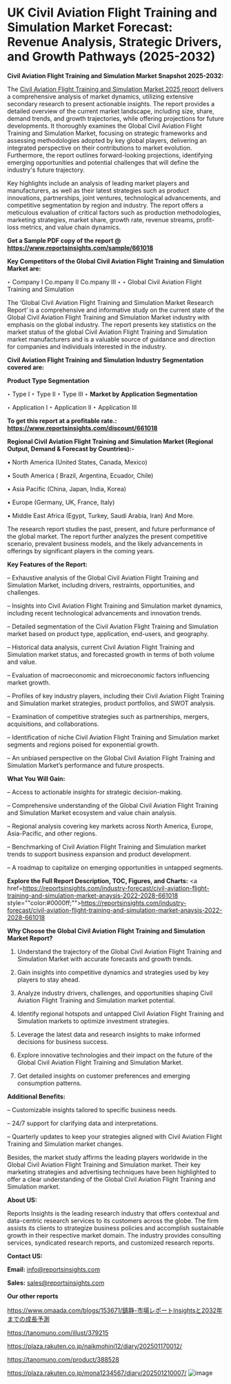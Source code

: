 # UK Civil Aviation Flight Training and Simulation Market Forecast: Revenue Analysis, Strategic Drivers, and Growth Pathways (2025-2032)

<strong>Civil Aviation Flight Training and Simulation Market Snapshot 2025-2032:</strong>

The <a href=https://www.reportsinsights.com/sample/661018>Civil Aviation Flight Training and Simulation Market 2025 report</a> delivers a comprehensive analysis of market dynamics, utilizing extensive secondary research to present actionable insights. The report provides a detailed overview of the current market landscape, including size, share, demand trends, and growth trajectories, while offering projections for future developments. It thoroughly examines the Global Civil Aviation Flight Training and Simulation Market, focusing on strategic frameworks and assessing methodologies adopted by key global players, delivering an integrated perspective on their contributions to market evolution. Furthermore, the report outlines forward-looking projections, identifying emerging opportunities and potential challenges that will define the industry's future trajectory.

Key highlights include an analysis of leading market players and manufacturers, as well as their latest strategies such as product innovations, partnerships, joint ventures, technological advancements, and competitive segmentation by region and industry. The report offers a meticulous evaluation of critical factors such as production methodologies, marketing strategies, market share, growth rate, revenue streams, profit-loss metrics, and value chain dynamics.

<strong>Get a Sample PDF copy of the report @ <a href=https://www.reportsinsights.com/sample/661018 style=color:#0000ff;>https://www.reportsinsights.com/sample/661018</a></strong>

<strong>Key Competitors of the Global Civil Aviation Flight Training and Simulation Market are:</strong>

‣ Company I Co.mpany II Co.mpany III
‣ 
‣ Global Civil Aviation Flight Training and Simulation

The ‘Global Civil Aviation Flight Training and Simulation Market Research Report’ is a comprehensive and informative study on the current state of the Global Civil Aviation Flight Training and Simulation Market industry with emphasis on the global industry. The report presents key statistics on the market status of the global Civil Aviation Flight Training and Simulation market manufacturers and is a valuable source of guidance and direction for companies and individuals interested in the industry.

<strong>Civil Aviation Flight Training and Simulation Industry Segmentation covered are:</strong>

<strong>Product Type Segmentation</strong>

‣ Type I
‣ Type II
‣ Type III
‣ 
<strong>Market by Application Segmentation</strong>

‣ Application I
‣ Application II 
‣ Application III

<strong>To get this report at a profitable rate.: <a href=https://www.reportsinsights.com/discount/661018 style=color:#0000ff;>https://www.reportsinsights.com/discount/661018</a></strong>

<strong>Regional Civil Aviation Flight Training and Simulation Market (Regional Output, Demand &amp; Forecast by Countries):-</strong>

• North America (United States, Canada, Mexico)

• South America ( Brazil, Argentina, Ecuador, Chile)

• Asia Pacific (China, Japan, India, Korea)

• Europe (Germany, UK, France, Italy)

• Middle East Africa (Egypt, Turkey, Saudi Arabia, Iran) And More.

The research report studies the past, present, and future performance of the global market. The report further analyzes the present competitive scenario, prevalent business models, and the likely advancements in offerings by significant players in the coming years.

<strong>Key Features of the Report:</strong>

– Exhaustive analysis of the Global Civil Aviation Flight Training and Simulation Market, including drivers, restraints, opportunities, and challenges.

– Insights into Civil Aviation Flight Training and Simulation market dynamics, including recent technological advancements and innovation trends.

– Detailed segmentation of the Civil Aviation Flight Training and Simulation market based on product type, application, end-users, and geography.

– Historical data analysis, current Civil Aviation Flight Training and Simulation market status, and forecasted growth in terms of both volume and value.

– Evaluation of macroeconomic and microeconomic factors influencing market growth.

– Profiles of key industry players, including their Civil Aviation Flight Training and Simulation market strategies, product portfolios, and SWOT analysis.

– Examination of competitive strategies such as partnerships, mergers, acquisitions, and collaborations.

– Identification of niche Civil Aviation Flight Training and Simulation market segments and regions poised for exponential growth.

– An unbiased perspective on the Global Civil Aviation Flight Training and Simulation Market’s performance and future prospects.

<strong>What You Will Gain:</strong>

– Access to actionable insights for strategic decision-making.

– Comprehensive understanding of the Global Civil Aviation Flight Training and Simulation Market ecosystem and value chain analysis.

– Regional analysis covering key markets across North America, Europe, Asia-Pacific, and other regions.

– Benchmarking of Civil Aviation Flight Training and Simulation market trends to support business expansion and product development.

– A roadmap to capitalize on emerging opportunities in untapped segments.

<strong>Explore the Full Report Description, TOC, Figures, and Charts:</strong>
<a href=https://reportsinsights.com/industry-forecast/civil-aviation-flight-training-and-simulation-market-anaysis-2022-2028-661018 style=""color:#0000ff;"">https://reportsinsights.com/industry-forecast/civil-aviation-flight-training-and-simulation-market-anaysis-2022-2028-661018</a>

<strong>Why Choose the Global Civil Aviation Flight Training and Simulation Market Report?</strong>

1. Understand the trajectory of the Global Civil Aviation Flight Training and Simulation Market with accurate forecasts and growth trends.

2. Gain insights into competitive dynamics and strategies used by key players to stay ahead.

3. Analyze industry drivers, challenges, and opportunities shaping Civil Aviation Flight Training and Simulation market potential.

4. Identify regional hotspots and untapped Civil Aviation Flight Training and Simulation markets to optimize investment strategies.

5. Leverage the latest data and research insights to make informed decisions for business success.

6. Explore innovative technologies and their impact on the future of the Global Civil Aviation Flight Training and Simulation Market.

7. Get detailed insights on customer preferences and emerging consumption patterns.

<strong>Additional Benefits:</strong>

– Customizable insights tailored to specific business needs.

– 24/7 support for clarifying data and interpretations.

– Quarterly updates to keep your strategies aligned with Civil Aviation Flight Training and Simulation market changes.

Besides, the market study affirms the leading players worldwide in the Global Civil Aviation Flight Training and Simulation market. Their key marketing strategies and advertising techniques have been highlighted to offer a clear understanding of the Global Civil Aviation Flight Training and Simulation market.

<strong><strong>About US</strong>:</strong>

Reports Insights is the leading research industry that offers contextual and data-centric research services to its customers across the globe. The firm assists its clients to strategize business policies and accomplish sustainable growth in their respective market domain. The industry provides consulting services, syndicated research reports, and customized research reports.

<strong>Contact US:</strong>

<p class=><b>Email:</b> <a href=mailto:info@reportsinsights.com>info@reportsinsights.com</a></p>
<p class=><b>Sales:</b> <a href=mailto:sales@reportsinsights.com>sales@reportsinsights.com</a></p>

<strong>Our other reports</strong>

<a href=https://www.omaada.com/blogs/153671/鎮静-市場レポートInsightsと2032年までの成長予測>https://www.omaada.com/blogs/153671/鎮静-市場レポートInsightsと2032年までの成長予測</a>

<a href=https://tanomuno.com/illust/379215>https://tanomuno.com/illust/379215</a>

<a href=https://plaza.rakuten.co.jp/naikmohini12/diary/202501170012/>https://plaza.rakuten.co.jp/naikmohini12/diary/202501170012/</a>

<a href=https://tanomuno.com/product/388528>https://tanomuno.com/product/388528</a>

<a href=https://plaza.rakuten.co.jp/mona1234567/diary/202501210007/>https://plaza.rakuten.co.jp/mona1234567/diary/202501210007/</a>
![image](https://github.com/user-attachments/assets/05e535e8-7082-481e-a682-8c095fd65260)
